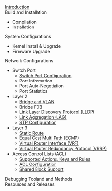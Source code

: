 [Introduction](introduction)  
Build and Installation  
- Compilation  
- Installation  

System Configurations  
- Kernel Install & Upgrade  
- Firmware Upgrade  

Network Configurations
- Switch Port 
  - [Switch Port Configuration](switch-port-configuration)
  - Port Information
  - Port Auto-Negotiation
  - Port Statistics
- Layer 2  
  - [Bridge and VLAN](bridge-and-vlan)
  - [Bridge FDB](bridge-fdb)
  - [Link Layer Discovery Protocol (LLDP)](link-layer-discovery-protocol-(lldp))  
  - [Link Aggregation (LAG)](link-aggregation-(lag))
  - [STP Configuration](stp-configuration)
- Layer 3 
  - [Static Route](static-route)
  - [Equal Cost Multi Path (ECMP)](equal-cost-multi-path-(ecmp))
  - [Virtual Router Interface (VRF)](virtual-router-interface-(vrf))
  - [Virtual Router Redundancy Protocol (VRRP)](virtual-router-redundancy-protocol-(vrrp))  
- Access Control Lists (ACL)
  - [Supported Actions, Keys and Rules](supported-actions,-keys-and-rules)
  - [ACL Configuration](acl-configuration)
  - [Shared Block Support](shared-block-support)

Debugging Tooland and Methods  
Resources and Releases  
